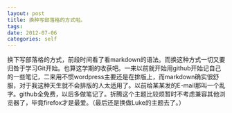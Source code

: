 ```yaml
---
layout: post
title: 换种写部落格的方式啦。
tags: 
date: 2012-07-06
categories: self
---
```



换下写部落格的方式，前段时间看了看markdown的语法。而换这种方式一切又要归咎于学习Git开始。也算这学期的收获吧。一来以前就开始用github开始记自己的一些笔记，二来用不惯wordpress主要还是在排版上，而markdown确实很舒服，对于我这种天生就不会排版的人太适用了。以前给某某发的E-mail那叫一个乱字。github全免费，以后多做笔记了。折腾这个主题比较烦暂时不考虑兼容其他浏览器了，毕竟firefox才是最爱。（最后还是换做Luke的主题去了。）

